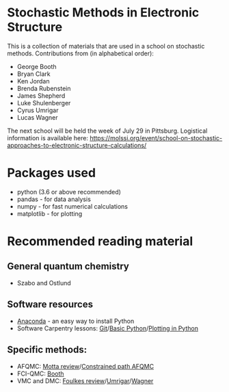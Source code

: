 # Stochastic Methods in Electronic Structure

This is a collection of materials that are used in a school on stochastic methods. Contributions from (in alphabetical order):

 * George Booth
 * Bryan Clark
 * Ken Jordan
 * Brenda Rubenstein
 * James Shepherd
 * Luke Shulenberger
 * Cyrus Umrigar
 * Lucas Wagner

The next school will be held the week of July 29 in Pittsburg. Logistical information is available here:
https://molssi.org/event/school-on-stochastic-approaches-to-electronic-structure-calculations/

# Packages used

 * python (3.6 or above recommended)
 * pandas - for data analysis
 * numpy - for fast numerical calculations
 * matplotlib - for plotting

# Recommended reading material

## General quantum chemistry

 * Szabo and Ostlund

## Software resources

 * [Anaconda](https://www.anaconda.com/distribution/) - an easy way to install Python 
 * Software Carpentry lessons: [Git](http://swcarpentry.github.io/git-novice/)/[Basic Python](http://swcarpentry.github.io/python-novice-inflammation/)/[Plotting in Python](http://swcarpentry.github.io/python-novice-gapminder/)

## Specific methods: 

 * AFQMC: [Motta review](https://onlinelibrary.wiley.com/doi/abs/10.1002/wcms.1364)/[Constrained path AFQMC](https://journals.aps.org/prb/abstract/10.1103/PhysRevB.55.7464)
 * FCI-QMC: [Booth](https://aip.scitation.org/doi/abs/10.1063/1.3525712)
 * VMC and DMC: [Foulkes review](https://link.aps.org/doi/10.1103/RevModPhys.73.33)/[Umrigar](https://github.com/lkwagner/StochasticSchool/blob/master/reference/Umrigar_MonteCarlo.pdf)/[Wagner](https://link.springer.com/referenceworkentry/10.1007%2F978-3-319-42913-7_10-1)
